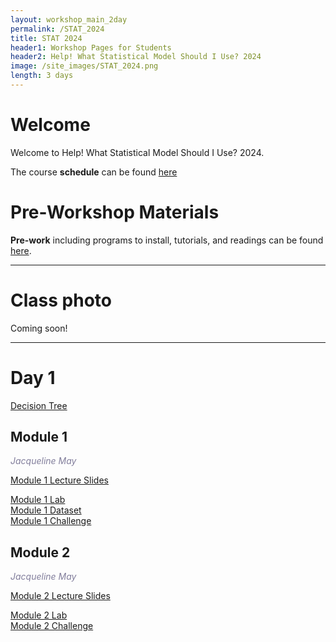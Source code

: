 ```yaml
---
layout: workshop_main_2day
permalink: /STAT_2024
title: STAT 2024
header1: Workshop Pages for Students
header2: Help! What Statistical Model Should I Use? 2024
image: /site_images/STAT_2024.png
length: 3 days
---
```


# Welcome <a id="welcome"></a>

Welcome to Help! What Statistical Model Should I Use? 2024. 

The course **schedule** can be found [here](https://bioinformaticsdotca.github.io/STAT_2024_schedule)

<!-- Meet your **faculty** [here]() -->

# Pre-Workshop Materials <a id="preworkshop"></a>

**Pre-work** including programs to install, tutorials, and readings can be found [here](https://forms.gle/Shvuh86BDhwMKDG26).

***

# Class photo

Coming soon!

***

# Day 1 <a id="day1"></a>

[Decision Tree](https://drive.google.com/file/d/1DsPk8w8zIlNU5RrtwZeohetjc4yN-EhB/view?usp=sharing)

##  Module 1

*<font color="#827e9c">Jacqueline May</font>*  

[Module 1 Lecture Slides](https://drive.google.com/file/d/13NcJR_WhQz1vYBAjwqbNY8aFlAJA11YK/view?usp=drive_link)  
<!-- [Module 1 Lecture Recording]()   -->
[Module 1 Lab](https://drive.google.com/file/d/1DrmpdZSCjgLW7PyzwI1tVkGXW_LR760h/view?usp=drive_link)  
[Module 1 Dataset](https://datadryad.org/stash/dataset/doi:10.5061/dryad.f6t39kj)  
[Module 1 Challenge](https://drive.google.com/file/d/1cFTRMvxytyf7rdWsuWRtw7tNEbbMpLv5/view?usp=sharing)  

##  Module 2

*<font color="#827e9c">Jacqueline May</font>*  

[Module 2 Lecture Slides](https://drive.google.com/file/d/1aaz0oZXsdX_8p1RiOhgcmHLf8CW25CKp/view?usp=drive_link)  
<!-- [Module 2 Lecture Recording]()   -->
[Module 2 Lab](https://drive.google.com/file/d/1hWPtO4H9LnbRQS_IKQQ8U4T_edVddrxq/view?usp=drive_link)  
[Module 2 Challenge](https://drive.google.com/file/d/1K_Pthd31dwpGZUJX84oNBR6Bdz3NVuil/view?usp=sharing)  

<!-- # Day 2 <a id="day2"></a> -->

<!-- ##  Module 3 -->

<!-- *<font color="#827e9c">Edmund Su</font>*   -->

<!-- [Module 3 Lecture Slides]()   -->
<!-- [Module 3 Lecture Recording]()   -->
<!-- [Module 3 Lab]()   -->

<!-- ##  Module 4 -->

<!-- *<font color="#827e9c">Guillaume Bourque</font>*   -->

<!-- [Module 4 Lecture Slides]()   -->
<!-- [Module 4 Lecture Recording]()   -->
<!-- [Module 4 Lab]()   --> 

<!-- # Day 3 <a id="day2"></a> -->

<!-- ##  Module 5 -->

<!-- *<font color="#827e9c">David Bujold</font>*   -->

<!-- [Module 5 Lecture Slides]()   -->
<!-- [Module 5 Lecture Recording]()   -->
<!-- [Module 5 Lab]()   -->
